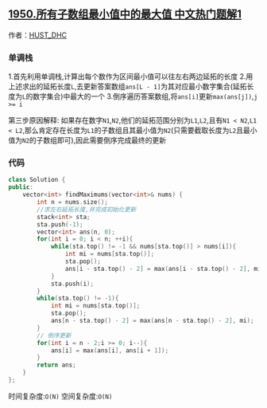 ## [1950.所有子数组最小值中的最大值 中文热门题解1](https://leetcode.cn/problems/maximum-of-minimum-values-in-all-subarrays/solutions/100000/onshi-jian-fu-za-du-dan-diao-zhan-by-gos-uikz)

作者：[HUST_DHC](https://leetcode.cn/u/HUST_DHC)

### 单调栈
1.首先利用单调栈,计算出每个数作为区间最小值可以往左右两边延拓的长度
2.用上述求出的延拓长度`L`,去更新答案数组`ans[L - 1]`为其对应最小数字集合(延拓长度为`L`的数字集合)中最大的一个
3.倒序遍历答案数组,将`ans[i]`更新`max(ans[j])`,`j >= i`

第三步原因解释:
如果存在数字`N1`,`N2`,他们的延拓范围分别为`L1`,`L2`,且有`N1 < N2`,`L1 < L2`,那么肯定存在长度为`L1`的子数组且其最小值为`N2`(只需要截取长度为`L2`且最小值为`N2`的子数组即可),因此需要倒序完成最终的更新

### 代码

```cpp
class Solution {
public:
    vector<int> findMaximums(vector<int>& nums) {
        int n = nums.size();    
        //求左右延拓长度,并完成初始化更新
        stack<int> sta;
        sta.push(-1);
        vector<int> ans(n, 0);
        for(int i = 0; i < n; ++i){
            while(sta.top() != -1 && nums[sta.top()] > nums[i]){
                int mi = nums[sta.top()];
                sta.pop();
                ans[i - sta.top() - 2] = max(ans[i - sta.top() - 2], mi);
            }
            sta.push(i);
        }
        while(sta.top() != -1){
            int mi = nums[sta.top()];
            sta.pop();
            ans[n - sta.top() - 2] = max(ans[n - sta.top() - 2], mi);
        }
        // 倒序更新
        for(int i = n - 2;i >= 0; i--){
            ans[i] = max(ans[i], ans[i + 1]);
        }
        return ans;
    }
};
```

时间复杂度:`O(N)`
空间复杂度:`O(N)`